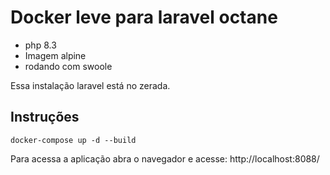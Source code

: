 # Docker leve para laravel octane
- php 8.3
- Imagem alpine
- rodando com swoole

Essa instalação laravel está no zerada.

## Instruções
```
docker-compose up -d --build
```

Para acessa a aplicação abra o navegador e acesse:
http://localhost:8088/
